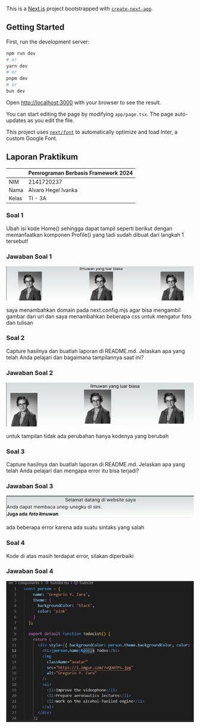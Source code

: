 This is a [Next.js](https://nextjs.org/) project bootstrapped with [`create-next-app`](https://github.com/vercel/next.js/tree/canary/packages/create-next-app).

## Getting Started

First, run the development server:

```bash
npm run dev
# or
yarn dev
# or
pnpm dev
# or
bun dev
```

Open [http://localhost:3000](http://localhost:3000) with your browser to see the result.

You can start editing the page by modifying `app/page.tsx`. The page auto-updates as you edit the file.

This project uses [`next/font`](https://nextjs.org/docs/basic-features/font-optimization) to automatically optimize and load Inter, a custom Google Font.

## Laporan Praktikum

|  | Pemrograman Berbasis Framework 2024 |
|--|--|
| NIM |  2141720237|
| Nama |  Alvaro Hegel Ivanka |
| Kelas | TI - 3A |


### Soal 1

Ubah isi kode Home() sehingga dapat tampil seperti berikut dengan memanfaatkan komponen Profile() yang tadi sudah dibuat dari langkah 1 tersebut!

### Jawaban Soal 1

![Screenshot](asset/01.png)

saya menambahkan domain pada next.config.mjs agar bisa mengambil gambar dari url dan saya menambahkan beberapa css untuk mengatur foto dan tulisan 

### Soal 2

Capture hasilnya dan buatlah laporan di README.md. Jelaskan apa yang telah Anda pelajari dan bagaimana tampilannya saat ini?

### Jawaban Soal 2

![Screenshot](asset/02.png)

untuk tampilan tidak ada perubahan hanya kodenya yang berubah 

### Soal 3

Capture hasilnya dan buatlah laporan di README.md. Jelaskan apa yang telah Anda pelajari dan mengapa error itu bisa terjadi?

### Jawaban Soal 3

![Screenshot](asset/03.png)

ada beberapa error karena ada suatu sintaks yang salah 

### Soal 4

Kode di atas masih terdapat error, silakan diperbaiki

### Jawaban Soal 4

![Screenshot](asset/04.png)
